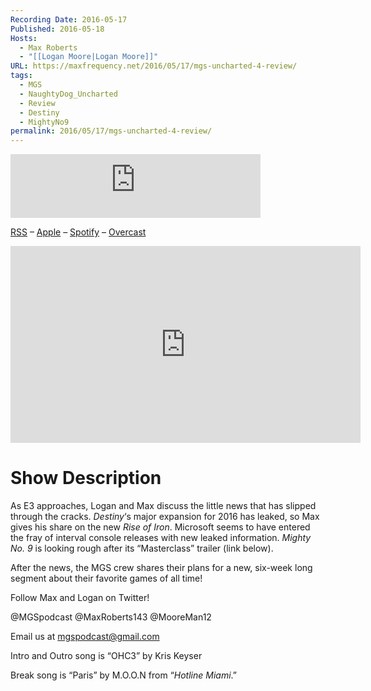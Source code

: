 ```yaml
---
Recording Date: 2016-05-17
Published: 2016-05-18
Hosts:
  - Max Roberts
  - "[[Logan Moore|Logan Moore]]"
URL: https://maxfrequency.net/2016/05/17/mgs-uncharted-4-review/
tags:
  - MGS
  - NaughtyDog_Uncharted
  - Review
  - Destiny
  - MightyNo9
permalink: 2016/05/17/mgs-uncharted-4-review/
---
```

<iframe src="https://podcasters.spotify.com/pod/show/millennialgamingspeak/embed/episodes/Uncharted-4-A-Thiefs-End--Review-and-Spoilercast-e1adhsa/a-a6ts451" height="102px" width="400px" frameborder="0" scrolling="no"></iframe>

[RSS](https://anchor.fm/s/74aa3858/podcast/rss) – [Apple](https://podcasts.apple.com/us/podcast/episode-3-gdc-wrap-up/id1000915981?i=1000542222515) – [Spotify](https://open.spotify.com/episode/7wePXT4Bt22LWifVLx3n8y) – [Overcast](https://overcast.fm/+EtIgeWxEU)

<div class=iframe-container>
<iframe width="560" height="315" src="https://www.youtube-nocookie.com/embed/bGse4trXJcw?si=6p9NVF-sIZzSH4OK" title="YouTube video player" frameborder="0" allow="accelerometer; autoplay; clipboard-write; encrypted-media; gyroscope; picture-in-picture; web-share" allowfullscreen></iframe>
</div>

# Show Description

As E3 approaches, Logan and Max discuss the little news that has slipped through the cracks. *Destiny*‘s major expansion for 2016 has leaked, so Max gives his share on the new *Rise of Iron*. Microsoft seems to have entered the fray of interval console releases with new leaked information. *Mighty No. 9* is looking rough after its “Masterclass” trailer (link below).

After the news, the MGS crew shares their plans for a new, six-week long segment about their favorite games of all time!

Follow Max and Logan on Twitter!

@MGSpodcast
@MaxRoberts143
@MooreMan12

Email us at mgspodcast@gmail.com

Intro and Outro song is “OHC3” by Kris Keyser

Break song is “Paris” by M.O.O.N from “*Hotline Miami*.”